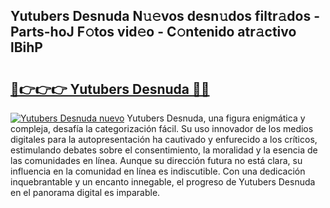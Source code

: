 ## Yutubers Desnuda N𝚞𝚎vos desn𝚞dos filtr𝚊dos - Parts-hoJ F𝚘tos vid𝚎o - C𝚘ntenido atr𝚊ctivo lBihP

# <h2><a href="http://mbatgbj.tromn.icu/?c=Yutubers+Desnuda">🔗👉👉👉 Yutubers Desnuda 🔗🔗</a></h2>

[![Yutubers Desnuda nuevo](https://i.imgur.com/pEAQMta.gif)](http://mbatgbj.tromn.icu/?c=Yutubers+Desnuda)
Yutubers Desnuda, una figura enigmática y compleja, desafía la categorización fácil. Su uso innovador de los medios digitales para la autopresentación ha cautivado y enfurecido a los críticos, estimulando debates sobre el consentimiento, la moralidad y la esencia de las comunidades en línea. Aunque su dirección futura no está clara, su influencia en la comunidad en línea es indiscutible. Con una dedicación inquebrantable y un encanto innegable, el progreso de Yutubers Desnuda en el panorama digital es imparable.
